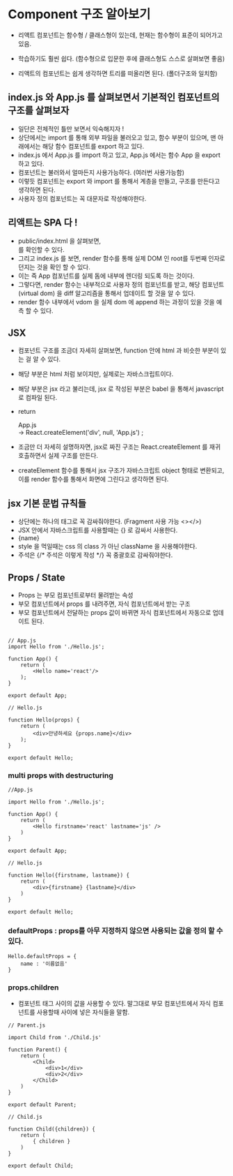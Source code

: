 # Component 구조 알아보기 

- 리액트 컴포넌트는 함수형 / 클래스형이 있는데, 현재는 함수형이 표준이 되어가고 있음. 
- 학습하기도 훨씬 쉽다. (함수형으로 입문한 후에 클래스형도 스스로 살펴보면 좋음)

- 리액트의 컴포넌트는 쉽게 생각하면 트리를 떠올리면 된다. (폴더구조와 일치함)


## index.js 와 App.js 를 살펴보면서 기본적인 컴포넌트의 구조를 살펴보자
- 일단은 전체적인 틀만 보면서 익숙해지자 ! 
- 상단에서는 import 를 통해 외부 파일을 불러오고 있고, 함수 부분이 있으며, 맨 아래에서는 해당 함수 컴포넌트를 export 하고 있다.
- index.js 에서 App.js 를 import 하고 있고, App.js 에서는 함수 App 을 export 하고 있다.
- 컴포넌트는 불러와서 얼마든지 사용가능하다. (여러번 사용가능함)
- 이렇듯 컴포넌트는 export 와 import 를 통해서 계층을 만들고, 구조를 만든다고 생각하면 된다.
- 사용자 정의 컴포넌트는 꼭 대문자로 작성해야한다.

## 리액트는 SPA 다 !
- public/index.html 을 살펴보면, <div id='root'></div> 를 확인할 수 있다. 
- 그리고 index.js 를 보면, render 함수를 통해 실제 DOM 인 root를 두번째 인자로 던지는 것을 확인 할 수 있다.
- 이는 즉 App 컴포넌트를 실제 돔에 내부에 렌더링 되도록 하는 것이다. 
- 그렇다면, render 함수는 내부적으로 사용자 정의 컴포넌트를 받고, 해당 컴포넌트(virtual dom) 을 diff 알고리즘을 통해서 업데이트 할 것을 알 수 있다.
- render 함수 내부에서 vdom 을 실제 dom 에 append 하는 과정이 있을 것을 예측 할 수 있다. 


## JSX
- 컴포넌트 구조를 조금더 자세히 살펴보면, function 안에 html 과 비슷한 부분이 있는 걸 알 수 있다.
- 해당 부분은 html 처럼 보이지만, 실제로는 자바스크립트이다. 
- 해당 부분은 jsx 라고 불리는데, jsx 로 작성된 부분은 babel 을 통해서 javascript 로 컴파일 된다.

- return <div>App.js</div> -> React.createElement('div', null, 'App.js') ;
- 조금만 더 자세히 설명하자면, jsx로 짜진 구조는 React.createElement 를 재귀 호출하면서 실제 구조를 만든다.
- createElement 함수를 통해서 jsx 구조가 자바스크립트 object 형태로 변환되고, 이를 render 함수를 통해서 화면에 그린다고 생각하면 된다.

## jsx 기본 문법 규칙들
- 상단에는 하나의 태그로 꼭 감싸줘야한다. (Fragment 사용 가능 <></>)
- JSX 안에서 자바스크립트를 사용할때는 {} 로 감싸서 사용한다.
- <div>{name}</div>
- style 을 먹일때는 css 의 class 가 아닌 className 을 사용해야한다.
- 주석은 {/* 주석은 이렇게 작성 */} 꼭 중괄호로 감싸줘야한다.


## Props / State 
- Props 는 부모 컴포넌트로부터 물려받는 속성
- 부모 컴포넌트에서 props 를 내려주면, 자식 컴포넌트에서 받는 구조
- 부모 컴포넌트에서 전달하는 props 값이 바뀌면 자식 컴포넌트에서 자동으로 업데이트 된다.

```

// App.js
import Hello from './Hello.js';

function App() {
	return (
		<Hello name='react'/>
	);
}

export default App;

// Hello.js 

function Hello(props) { 
	return ( 
		<div>안녕하세요 {props.name}</div>
	);
}

export default Hello;

```

### multi props with destructuring

``` 
//App.js

import Hello from './Hello.js';

function App() {
	return (
		<Hello firstname='react' lastname='js' />
	)
}

export default App;

// Hello.js

function Hello({firstname, lastname}) {
	return (
		<div>{firstname} {lastname}</div>
	)
}

export default Hello;
```

### defaultProps : props를 아무 지정하지 않으면 사용되는 값을 정의 할 수 있다.

```
Hello.defaultProps = {
	name : '이름없음'
}
```

### props.children

- 컴포넌트 태그 사이의 값을 사용할 수 있다. 말그대로 부모 컴포넌트에서 자식 컴포넌트를 사용할때 사이에 넣은 자식들을 말함.

```
// Parent.js

import Child from './Child.js'

function Parent() {
	return (
		<Child>
			<div>1</div>
			<div>2</div>
		</Child>
	)
}

export default Parent;

// Child.js

function Child({children}) {
	return (
		{ children }
	)
}

export default Child;
```
